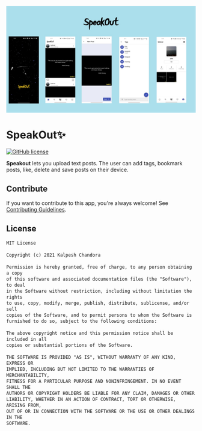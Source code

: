 ![](media/SpeakOutHeader.jpg)
# SpeakOut✨
[![GitHub license](https://img.shields.io/badge/License-MIT-blue.svg)](LICENSE)

**Speakout** lets you upload text posts. The user can add tags, bookmark posts, like, delete and save posts on their device.


## Contribute
If you want to contribute to this app, you're always welcome!
See [Contributing Guidelines](CONTRIBUTING.md). 

## License
```
MIT License

Copyright (c) 2021 Kalpesh Chandora

Permission is hereby granted, free of charge, to any person obtaining a copy
of this software and associated documentation files (the "Software"), to deal
in the Software without restriction, including without limitation the rights
to use, copy, modify, merge, publish, distribute, sublicense, and/or sell
copies of the Software, and to permit persons to whom the Software is
furnished to do so, subject to the following conditions:

The above copyright notice and this permission notice shall be included in all
copies or substantial portions of the Software.

THE SOFTWARE IS PROVIDED "AS IS", WITHOUT WARRANTY OF ANY KIND, EXPRESS OR
IMPLIED, INCLUDING BUT NOT LIMITED TO THE WARRANTIES OF MERCHANTABILITY,
FITNESS FOR A PARTICULAR PURPOSE AND NONINFRINGEMENT. IN NO EVENT SHALL THE
AUTHORS OR COPYRIGHT HOLDERS BE LIABLE FOR ANY CLAIM, DAMAGES OR OTHER
LIABILITY, WHETHER IN AN ACTION OF CONTRACT, TORT OR OTHERWISE, ARISING FROM,
OUT OF OR IN CONNECTION WITH THE SOFTWARE OR THE USE OR OTHER DEALINGS IN THE
SOFTWARE.
```

